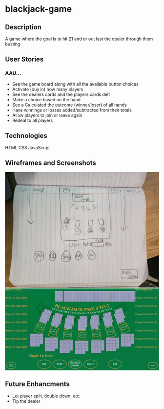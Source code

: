 # blackjack-game

## Description
A game where the goal is to hit 21 and or out last the dealer through them busting

## User Stories

### AAU...
- See the game board along with all the available button choices
- Activate (buy in) how many players
- See the dealers cards and the players cards delt
- Make a choice based on the hand
- See a Calculated the outcome (winner/loser) of all hands
- Have winnings or losses added/subtracted from their totals 
- Allow players to join or leave again
- Redeal to all players

## Technologies
HTML
CSS
JavaScript

## Wireframes and Screenshots
![Sketch](img/rough-sketch.jpg)
![All Board Entities](img/board-entities.png)

## Future Enhancments
- Let player split, double down, etc.
- Tip the dealer